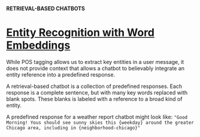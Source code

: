 #### RETRIEVAL-BASED CHATBOTS
# [Entity Recognition with Word Embeddings](https://www.codecademy.com/paths/build-chatbots-with-python/tracks/retrieval-based-chatbots/modules/retrieval-based-chatbots/lessons/retrieval-based-chatbots/exercises/chatbots-entity-with-embeddings)
While POS tagging allows us to extract key entities in a user message, it does not provide context that allows a chatbot to believably integrate an entity reference into a predefined response.

A retrieval-based chatbot is a collection of predefined responses. Each response is a complete sentence, but with many key words replaced with blank spots. These blanks is labeled with a reference to a broad kind of entity. 

A predefined response for a weather report chatbot might look like:
```"Good Morning! Yous should see sunny skies this {weekday} around the greater Chicago area, including in {neighborhood-chicago}"```
